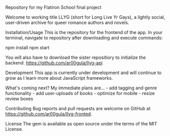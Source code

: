 Repository for my Flatiron School final project

Welcome to working title LLYG (short for Long Live Yr Gays), a lightly social,  user-driven archive for queer romance authors and novels.

Installation/Usage
This is the repository for the frontend of the app. In your terminal, navigate to repository after downloading and execute commands: 

npm install
npm start

You will also have to download the sister repositiory to initialize the backend.
https://github.com/ar00gula/llyg-api

Development
This app is currently under development and will continue to grow as I learn more about JavaScript frameworks.

What's coming next? My immediate plans are... - add tagging and genre functionality - add user-uploads of books - optimize for mobile - resize review boxes

Contributing
Bug reports and pull requests are welcome on GitHub at https://github.com/ar00gula/llyg-fronted.

License
The gem is available as open source under the terms of the MIT License.